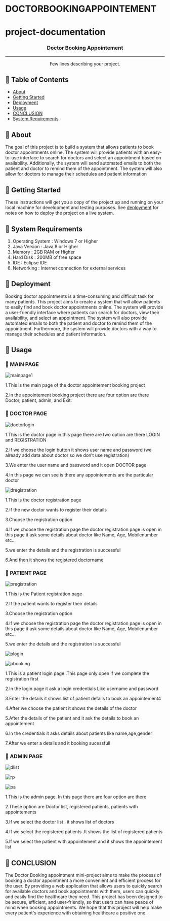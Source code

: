 # DOCTORBOOKINGAPPOINTEMENT

# project-documentation



<h3 align="center">Doctor Booking Appointement</h3>

---
<p align="center"> Few lines describing your project.
    <br> 
</p>

## 🎉 Table of Contents
- [About](#about)
- [Getting Started](#getting_started)
- [Deployment](#deployment)
- [Usage](#usage)
- [CONCLUSION](#conclusion)
-  [System Requirements](#systemrequirements)






## 🎉 About <a name = "about"></a>
The goal of this project is to build a system that allows patients to book doctor appointments online. The system will provide patients with an easy-to-use interface to search for doctors and select an appointment based on availability. Additionally, the system will send automated emails to both the patient and doctor to remind them of the appointment. The system will also allow for doctors to manage their schedules and patient information
## 🎉 Getting Started <a name = "getting_started"></a>
These instructions will get you a copy of the project up and running on your local machine for development and testing purposes. See [deployment](#deployment) for notes on how to deploy the project on a live system.

## 🎉 System Requirements<a name = "systemrequirements"></a>
1. Operating System : Windows 7 or Higher
2. Java Version : Java 8 or Higher
3. Memory : 2GB RAM or Higher
4. Hard Disk : 200MB of free space
5. IDE : Eclipse IDE 
6. Networking : Internet connection for external services 

## 🎉 Deployment <a name = "deployment"></a>
Booking doctor appointments is a time-consuming and difficult task for many patients. This project aims to create a system that will allow patients to easily find and book doctor appointments online. The system will provide a user-friendly interface where patients can search for doctors, view their availability, and select an appointment. The system will also provide automated emails to both the patient and doctor to remind them of the appointment. Furthermore, the system will provide doctors with a way to manage their schedules and patient information.
##   🎉 Usage <a name="usage"></a>

### 🎉 MAIN PAGE

![mainpage1](https://user-images.githubusercontent.com/126753404/229324341-0073c5d4-574e-4b20-a68a-c9600c325446.png)


1.This is the main page of the doctor appointement booking project

2.In the appointement booking project there are four option are there Doctor, patient, admin, and Exit.


###   🎉 DOCTOR PAGE



![doctorlogin](https://user-images.githubusercontent.com/126753404/229324403-6a7d1188-b7d7-4b2a-a97a-959dddb29861.png)




1.This is the doctor page in this page there are two option are there LOGIN and REGISTRATION

2.If we choose the login button it shows user name and password (we already add data about doctor so we don’t use registration)

3.We enter the user name and password and it open DOCTOR page 

4.In this page we can see is there any appointements are the particular doctor



![dregistration](https://user-images.githubusercontent.com/126753404/229324442-0c524607-56d7-4841-ad57-6b6544552ccf.png)


1.This is the doctor registration page

2.If the new doctor wants to register their details

3.Choose the registration option

4.If we choose the registration page the doctor registration page is open in this page  it ask some details about doctor like Name, Age, Mobilenumber etc…

5.we enter the details  and the registration is successful

6.And then it shows the registered doctorname

###  🎉 PATIENT PAGE 


![pregistration](https://user-images.githubusercontent.com/126753404/229324500-e1e9339f-57f1-4dd6-b4db-3a67d75b4d70.png)

1.This is the Patient registration page 

2.If the patient wants to register their details

3.Choose the registration option

4.If we choose the registration page the doctor registration page is open in this page  it ask some details about doctor like Name, Age, Mobilenumber etc…

5.we enter the details  and the registration is successful


![plogin](https://user-images.githubusercontent.com/126753404/229324580-f646406b-98e6-4f7d-a7db-66d5967b2350.png)


![pbooking](https://user-images.githubusercontent.com/126753404/229324585-f6eec18b-353b-48aa-aa60-0054ab83640d.png)


1.This is a patient login page .This page only open if we complete the registration first

2.In the login page it ask a login credentials Like username and password

3.Enter the details it shows list of   patient details to book an appointement4

4.After we choose the patient it shows the details of the doctor

5.After the details of the patient and it ask the details to book an appointement

6.In the credentials it asks details about patients like name,age,gender

7.After we enter a details and it booking sucessfull

###  🎉 ADMIN PAGE


![dlist](https://user-images.githubusercontent.com/126753404/229324684-06349839-e285-4081-8dc0-f6b2041fb40f.png)


![rp](https://user-images.githubusercontent.com/126753404/229324692-05e42569-b4ec-4510-bfb5-d9cf199edbb9.png)


![pa](https://user-images.githubusercontent.com/126753404/229324697-f3127aa4-0be0-45e1-93c6-85e8cd62c2de.png)


1.This is the admin page. In this page there are four option are there

2.These option are Doctor list, registered patients, patients with appointements 

3.If we select the doctor list . it shows list of doctors 

4.If we select the registered patients .It shows the list of registered patients

5.If we select the patient with appointement and it shows the appointement list

##  🎉 CONCLUSION <a name="conclusion"></a>
  The Doctor Booking appointment mini-project aims to make the process of booking a doctor appointment a more convenient and efficient process for the user. By providing a web application that allows users to quickly search for available doctors and book appointments with them, users can quickly and easily find the healthcare they need. This project has been designed to be secure, efficient, and user-friendly, so that users can have peace of mind when booking appointments. We hope that this project will help make every patient's experience with obtaining healthcare a positive one.


